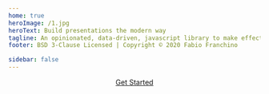 ```yaml
---
home: true
heroImage: /1.jpg
heroText: Build presentations the modern way
tagline: An opinionated, data-driven, javascript library to make effective presentational documents.
footer: BSD 3-Clause Licensed | Copyright © 2020 Fabio Franchino

sidebar: false
---
```



<pDemo01 />

<header class="hero">
<p class="action">
<a href="/overview/" class="nav-link action-button">
  Get Started
</a></p>
</header>
